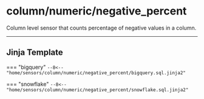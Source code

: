 # column/numeric/negative_percent
Column level sensor that counts percentage of negative values in a column.
___
## Jinja Template

=== "bigquery"
    ```
    --8<-- "home/sensors/column/numeric/negative_percent/bigquery.sql.jinja2"
    ```

=== "snowflake"
    ```
    --8<-- "home/sensors/column/numeric/negative_percent/snowflake.sql.jinja2"
    ```
